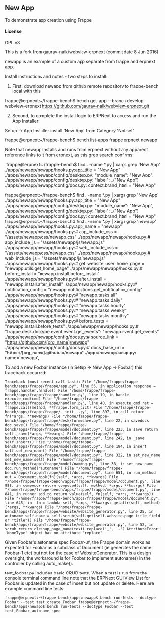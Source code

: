## New App

To demonstrate app creation using Frappe

#### License

GPL v3

This is a fork from gaurav-naik/webview-erpnext (commit date 8 Jun 2016)

newapp is an example of a custom app separate from frappe and erpnext app.

Install instructions and notes - two steps to install:

1) First, download newapp from github remote repository to frappe-bench local with this:

frappe@erpnext:~/frappe-bench$ bench get-app --branch develop webview-erpnext https://github.com/gaurav-naik/webview-erpnext.git

2) Second, to complete the install login to ERPNext to access and run the App Installer:

Setup -> App Installer install 'New App' from Category 'Not set'

frappe@erpnext:~/frappe-bench$ bench list-apps
frappe
erpnext
newapp

Note that newapp installs and runs from erpnext without any apparent reference links to it from erpnext, as this grep search confirms:

`frappe@erpnext:~/frappe-bench$ find . -name *.py | xargs grep 'New App'
./apps/newapp/newapp/hooks.py:app_title = "New App"
./apps/newapp/newapp/config/desktop.py:	       "module_name": "New App",
./apps/newapp/newapp/config/desktop.py:	       		      	   "label": _("New App")
./apps/newapp/newapp/config/docs.py:				   context.brand_html = "New App"

frappe@erpnext:~/frappe-bench$ find . -name *.py | xargs grep 'New App'
./apps/newapp/newapp/hooks.py:app_title = "New App"
./apps/newapp/newapp/config/desktop.py:	       "module_name": "New App",
./apps/newapp/newapp/config/desktop.py:	       		      	   "label": _("New App")
./apps/newapp/newapp/config/docs.py:				   context.brand_html = "New App"
frappe@erpnext:~/frappe-bench$ find . -name *.py | xargs grep 'newapp'
./apps/newapp/newapp/hooks.py:app_name = "newapp"
./apps/newapp/newapp/hooks.py:# app_include_css = "/assets/newapp/css/newapp.css"
./apps/newapp/newapp/hooks.py:# app_include_js = "/assets/newapp/js/newapp.js"
./apps/newapp/newapp/hooks.py:# web_include_css = "/assets/newapp/css/newapp.css"
./apps/newapp/newapp/hooks.py:# web_include_js = "/assets/newapp/js/newapp.js"
./apps/newapp/newapp/hooks.py:# get_website_user_home_page = "newapp.utils.get_home_page"
./apps/newapp/newapp/hooks.py:# before_install = "newapp.install.before_install"
./apps/newapp/newapp/hooks.py:# after_install = "newapp.install.after_install"
./apps/newapp/newapp/hooks.py:# notification_config = "newapp.notifications.get_notification_config"
./apps/newapp/newapp/hooks.py:# 		      "newapp.tasks.all"
./apps/newapp/newapp/hooks.py:#				"newapp.tasks.daily"
./apps/newapp/newapp/hooks.py:#					"newapp.tasks.hourly"
./apps/newapp/newapp/hooks.py:#						"newapp.tasks.weekly"
./apps/newapp/newapp/hooks.py:#							"newapp.tasks.monthly"
./apps/newapp/newapp/hooks.py:# before_tests = "newapp.install.before_tests"
./apps/newapp/newapp/hooks.py:# 	     "frappe.desk.doctype.event.event.get_events": "newapp.event.get_events"
./apps/newapp/newapp/config/docs.py:# source_link = "https://github.com/[org_name]/newapp"
./apps/newapp/newapp/config/docs.py:# docs_base_url = "https://[org_name].github.io/newapp"
./apps/newapp/setup.py:		      name='newapp',
`

To add a new Foobar instance (in Setup -> New App -> Foobar) this traceback occurred:

`Traceback (most recent call last):
  File "/home/frappe/frappe-bench/apps/frappe/frappe/app.py", line 55, in application
    response = frappe.handler.handle()
  File "/home/frappe/frappe-bench/apps/frappe/frappe/handler.py", line 19, in handle
    execute_cmd(cmd)
  File "/home/frappe/frappe-bench/apps/frappe/frappe/handler.py", line 40, in execute_cmd
    ret = frappe.call(method, **frappe.form_dict)
  File "/home/frappe/frappe-bench/apps/frappe/frappe/__init__.py", line 897, in call
    return fn(*args, **newargs)
  File "/home/frappe/frappe-bench/apps/frappe/frappe/desk/form/save.py", line 22, in savedocs
    doc.save()
  File "/home/frappe/frappe-bench/apps/frappe/frappe/model/document.py", line 223, in save
    return self._save(*args, **kwargs)
  File "/home/frappe/frappe-bench/apps/frappe/frappe/model/document.py", line 242, in _save
    self.insert()
  File "/home/frappe/frappe-bench/apps/frappe/frappe/model/document.py", line 184, in insert
    self.set_new_name()
  File "/home/frappe/frappe-bench/apps/frappe/frappe/model/document.py", line 322, in set_new_name
    set_new_name(self)
  File "/home/frappe/frappe-bench/apps/frappe/frappe/model/naming.py", line 38, in set_new_name
    doc.run_method("autoname")
  File "/home/frappe/frappe-bench/apps/frappe/frappe/model/document.py", line 651, in run_method
    out = Document.hook(fn)(self, *args, **kwargs)
  File "/home/frappe/frappe-bench/apps/frappe/frappe/model/document.py", line 858, in composer
    return composed(self, method, *args, **kwargs)
  File "/home/frappe/frappe-bench/apps/frappe/frappe/model/document.py", line 841, in runner
    add_to_return_value(self, fn(self, *args, **kwargs))
  File "/home/frappe/frappe-bench/apps/frappe/frappe/model/document.py", line 645, in 
    fn = lambda self, *args, **kwargs: getattr(self, method)(*args, **kwargs)
  File "/home/frappe/frappe-bench/apps/frappe/frappe/website/website_generator.py", line 25, in autoname
    self.name = self.scrub(self.get(self.website.page_title_field or "title"))
  File "/home/frappe/frappe-bench/apps/frappe/frappe/website/website_generator.py", line 52, in scrub
    return cleanup_page_name(text).replace('_', '-')
AttributeError: 'NoneType' object has no attribute 'replace'
`

Given Foobar's autoname spec Foobar-.#, the Frappe domain works as expected for Foobar as a subclass of Document (ie generates the name Foobar-1 etc) but not for the case of WebsiteGenerator.  This is a design oversight, the workaround is for Foobar to implement autoname() in the controller by calling auto_make().

test_foobar.py includes basic CRUD tests.  When a test is run from the console terminal command line note that the ERPNext GUI View List for Foobar is updated in the case of insert but not update or delete.  Here are example command line tests:

`frappe@erpnext:~/frappe-bench/apps/newapp$ bench run-tests --doctype Foobar --test test_create_Foobar
frappe@erpnext:~/frappe-bench/apps/newapp$ bench run-tests --doctype Foobar --test test_Foobar_autoname_spec`

